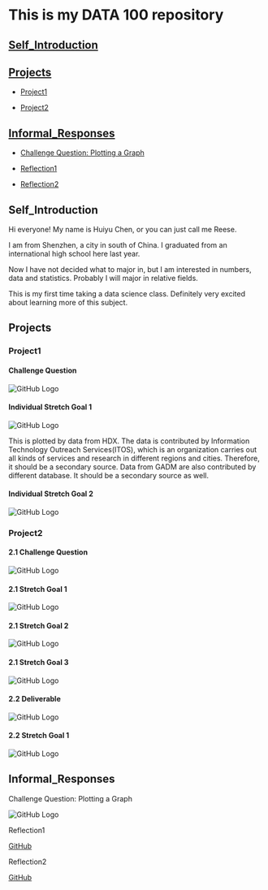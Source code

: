 # This is my DATA 100 repository

## [Self_Introduction](#self_introduction)

## [Projects](#projects)
  
- [Project1](#project1)
  
- [Project2](#project2)

## [Informal_Responses](#informal_responses)

- [Challenge Question: Plotting a Graph](#challenge-question:-plotting-a-graph)

- [Reflection1](#reflection1)

- [Reflection2](#reflection2)


## Self_Introduction

Hi everyone! My name is Huiyu Chen, or you can just call me Reese.

I am from Shenzhen, a city in south of China. I graduated from an international high school here last year.

Now I have not decided what to major in, but I am interested in numbers, data and statistics. Probably I will major in
relative fields.

This is my first time taking a data science class. Definitely very excited about learning more of this subject.


## Projects

### Project1

#### Challenge Question
![GitHub Logo](sri_lanka.png)

#### Individual Stretch Goal 1
![GitHub Logo](sri_lanka_hdx.png)

This is plotted by data from HDX. The data is contributed by Information Technology Outreach Services(ITOS), which is an organization carries out
all kinds of services and research in different regions and cities. Therefore, it should be a secondary source.
Data from GADM are also contributed by different database. It should be a secondary source as well.

#### Individual Stretch Goal 2
![GitHub Logo](colombo.png)


### Project2

#### 2.1 Challenge Question
![GitHub Logo](2.1cq.png)

#### 2.1 Stretch Goal 1
![GitHub Logo](2.1sg1.png)

#### 2.1 Stretch Goal 2
![GitHub Logo](2.1sg2.png)

#### 2.1 Stretch Goal 3
![GitHub Logo](FC3BB015-EFD5-48FE-9E21-4199A3A5C4B4.gif)

#### 2.2 Deliverable
![GitHub Logo](prj2_deliverable.png)

#### 2.2 Stretch Goal 1
![GitHub Logo](lka_adm2_bp.png)

## Informal_Responses

Challenge Question: Plotting a Graph

![GitHub Logo](ChanllengeQuestion.png)

Reflection1

[GitHub](Reflection1.md)

Reflection2

[GitHub](Reflection2.md)
